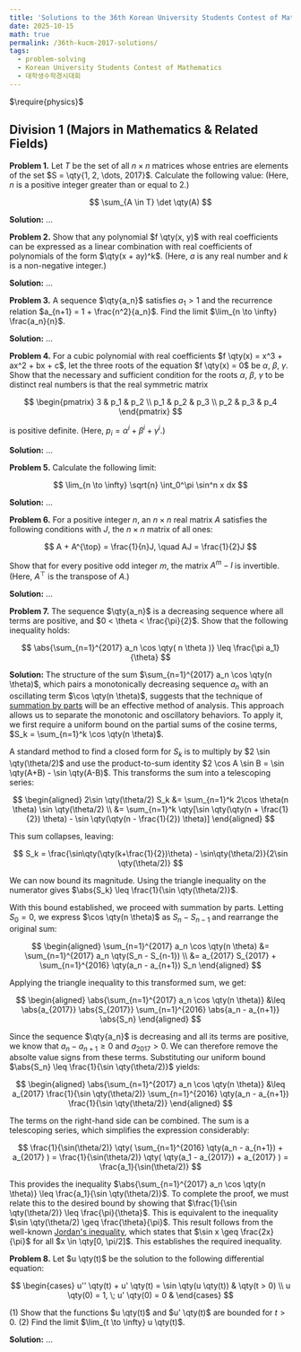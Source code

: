 ```yaml
---
title: 'Solutions to the 36th Korean University Students Contest of Mathematics 2017'
date: 2025-10-15
math: true
permalink: /36th-kucm-2017-solutions/
tags:
  - problem-solving
  - Korean University Students Contest of Mathematics
  - 대학생수학경시대회
---
```

$\require{physics}$
## Division 1 (Majors in Mathematics & Related Fields)

**Problem 1.**
Let $T$ be the set of all $n \times n$ matrices whose entries are elements of the set $S = \qty{1, 2, \dots, 2017}$. 
Calculate the following value: (Here, $n$ is a positive integer greater than or equal to $2$.)

$$
  \sum_{A \in T} \det \qty(A)
$$

**Solution:**
...

**Problem 2.**
Show that any polynomial $f \qty(x, y)$ with real coefficients can be expressed as a linear combination with real coefficients of polynomials of the form $\qty(x + ay)^k$. (Here, $a$ is any real number and $k$ is a non-negative integer.)

**Solution:**
...

**Problem 3.**
A sequence $\qty{a_n}$ satisfies $a_1 > 1$ and the recurrence relation $a_{n+1} = 1 + \frac{n^2}{a_n}$. 
Find the limit $\lim_{n \to \infty} \frac{a_n}{n}$. 

**Solution:**
...

**Problem 4.**
For a cubic polynomial with real coefficients $f \qty(x) = x^3 + ax^2 + bx + c$, let the three roots of the equation $f \qty(x) = 0$ be $\alpha$, $\beta$, $\gamma$. 
Show that the necessary and sufficient condition for the roots $\alpha$, $\beta$, $\gamma$ to be distinct real numbers is that the real symmetric matrix

$$
  \begin{pmatrix}
    3 & p_1 & p_2 \\ 
    p_1 & p_2 & p_3 \\
    p_2 & p_3 & p_4
  \end{pmatrix}
$$

is positive definite. (Here, $p_i = \alpha^i + \beta^i + \gamma^i$.)

**Solution:**
...

**Problem 5.**
Calculate the following limit:

$$
  \lim_{n \to \infty} \sqrt{n} \int_0^\pi \sin^n x dx
$$

**Solution:**
...

**Problem 6.**
For a positive integer $n$, an $n \times n$ real matrix $A$ satisfies the following conditions with $J$, the $n \times n$ matrix of all ones:

$$
  A + A^{\top} = \frac{1}{n}J, \quad AJ = \frac{1}{2}J
$$

Show that for every positive odd integer $m$, the matrix $A^m - I$ is invertible. (Here, $A^{\top}$ is the transpose of $A$.)

**Solution:**
...

**Problem 7.**
The sequence $\qty{a_n}$ is a decreasing sequence where all terms are positive, and $0 < \theta < \frac{\pi}{2}$. 
Show that the following inequality holds:

$$
  \abs{\sum_{n=1}^{2017} a_n \cos \qty( n \theta )} \leq \frac{\pi a_1}{\theta}
$$

**Solution:**
The structure of the sum $\sum_{n=1}^{2017} a_n \cos \qty(n \theta)$, which pairs a monotonically decreasing sequence $a_n$ with an oscillating term $\cos \qty(n \theta)$, suggests that the technique of [summation by parts](https://en.wikipedia.org/wiki/Summation_by_parts) will be an effective method of analysis. 
This approach allows us to separate the monotonic and oscillatory behaviors. 
To apply it, we first require a uniform bound on the partial sums of the cosine terms, $S_k = \sum_{n=1}^k \cos \qty(n \theta)$. 

A standard method to find a closed form for $S_k$ is to multiply by $2 \sin \qty(\theta/2)$ and use the product-to-sum identity $2 \cos A \sin B = \sin \qty(A+B) - \sin \qty(A-B)$. 
This transforms the sum into a telescoping series:

$$
\begin{aligned}
  2\sin \qty(\theta/2) S_k &= \sum_{n=1}^k 2\cos \theta(n \theta) \sin \qty(\theta/2) \\
  &= \sum_{n=1}^k \qty[\sin \qty(\qty(n + \frac{1}{2}) \theta) - \sin \qty(\qty(n - \frac{1}{2}) \theta)]
\end{aligned}
$$

This sum collapses, leaving:

$$
  S_k =  \frac{\sin\qty(\qty(k+\frac{1}{2})\theta) - \sin\qty(\theta/2)}{2\sin \qty(\theta/2)}
$$

We can now bound its magnitude. 
Using the triangle inequality on the numerator gives $\abs{S_k} \leq \frac{1}{\sin \qty(\theta/2)}$. 

With this bound established, we proceed with summation by parts. 
Letting $S_0 = 0$, we express $\cos \qty(n \theta)$ as $S_n - S_{n-1}$ and rearrange the original sum:

$$
\begin{aligned}
  \sum_{n=1}^{2017} a_n \cos \qty(n \theta) &= \sum_{n=1}^{2017} a_n \qty(S_n - S_{n-1}) \\
  &= a_{2017} S_{2017} + \sum_{n=1}^{2016} \qty(a_n - a_{n+1}) S_n
\end{aligned}
$$

Applying the triangle inequality to this transformed sum, we get:

$$
\begin{aligned}
  \abs{\sum_{n=1}^{2017} a_n \cos \qty(n \theta)} &\leq \abs{a_{2017}} \abs{S_{2017}} \sum_{n=1}^{2016} \abs{a_n - a_{n+1}} \abs{S_n}
\end{aligned}
$$

Since the sequence $\qty{a_n}$ is decreasing and all its terms are positive, we know that $a_n - a_{n+1} \geq 0$ and $a_{2017} > 0$. 
We can therefore remove the absolte value signs from these terms. 
Substituting our uniform bound $\abs{S_n} \leq \frac{1}{\sin \qty(\theta/2)}$ yields:

$$
\begin{aligned}
  \abs{\sum_{n=1}^{2017} a_n \cos \qty(n \theta)} &\leq a_{2017} \frac{1}{\sin \qty(\theta/2)} \sum_{n=1}^{2016} \qty(a_n - a_{n+1}) \frac{1}{\sin \qty(\theta/2)}
\end{aligned}
$$

The terms on the right-hand side can be combined. 
The sum is a telescoping series, which simplifies the expression considerably:

$$
  \frac{1}{\sin(\theta/2)} \qty( \sum_{n=1}^{2016} \qty(a_n - a_{n+1}) + a_{2017} ) = \frac{1}{\sin(\theta/2)} \qty( \qty(a_1 - a_{2017}) + a_{2017} ) = \frac{a_1}{\sin(\theta/2)}
$$

This provides the inequality $\abs{\sum_{n=1}^{2017} a_n \cos \qty(n \theta)} \leq \frac{a_1}{\sin \qty(\theta/2)}$. 
To complete the proof, we must relate this to the desired bound by showing that $\frac{1}{\sin \qty(\theta/2)} \leq \frac{\pi}{\theta}$. 
This is equivalent to the inequality $\sin \qty(\theta/2) \geq \frac{\theta}{\pi}$. 
This result follows from the well-known [Jordan's inequality](https://en.wikipedia.org/wiki/Jordan%27s_inequality), which states that $\sin x \geq \frac{2x}{\pi}$ for all $x \in \qty[0, \pi/2]$. 
This establishes the required inequality. 

**Problem 8.**
Let $u \qty(t)$ be the solution to the following differential equation:

$$
  \begin{cases}
    u'' \qty(t) + u' \qty(t) = \sin \qty(u \qty(t)) & \qty(t > 0) \\
    u \qty(0) = 1, \; u' \qty(0) = 0 &
  \end{cases}
$$

(1) Show that the functions $u \qty(t)$ and $u' \qty(t)$ are bounded for $t > 0$. 
(2) Find the limit $\lim_{t \to \infty} u \qty(t)$. 

**Solution:**
...
